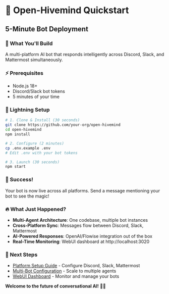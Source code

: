 # 🚀 Open-Hivemind Quickstart

## 5-Minute Bot Deployment

### 🎯 What You'll Build
A multi-platform AI bot that responds intelligently across Discord, Slack, and Mattermost simultaneously.

### ⚡ Prerequisites
- Node.js 18+
- Discord/Slack bot tokens
- 5 minutes of your time

### 🚀 Lightning Setup

```bash
# 1. Clone & Install (30 seconds)
git clone https://github.com/your-org/open-hivemind
cd open-hivemind
npm install

# 2. Configure (2 minutes)
cp .env.example .env
# Edit .env with your bot tokens

# 3. Launch (30 seconds)
npm start
```

### 🎉 Success!
Your bot is now live across all platforms. Send a message mentioning your bot to see the magic!

### 🔥 What Just Happened?
- **Multi-Agent Architecture**: One codebase, multiple bot instances
- **Cross-Platform Sync**: Messages flow between Discord, Slack, Mattermost
- **AI-Powered Responses**: OpenAI/Flowise integration out of the box
- **Real-Time Monitoring**: WebUI dashboard at http://localhost:3020

### 🚀 Next Steps
- [Platform Setup Guide](../platforms/) - Configure Discord, Slack, Mattermost
- [Multi-Bot Configuration](../configuration/multi-bot-setup.md) - Scale to multiple agents
- [WebUI Dashboard](../webui/dashboard-overview.md) - Monitor and manage your bots

**Welcome to the future of conversational AI!** 🤖✨